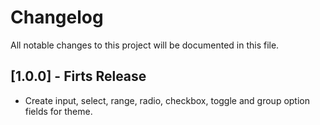 # Changelog

All notable changes to this project will be documented in this file.

## [1.0.0] - Firts Release

+ Create input, select, range, radio, checkbox, toggle and group option fields for theme.
